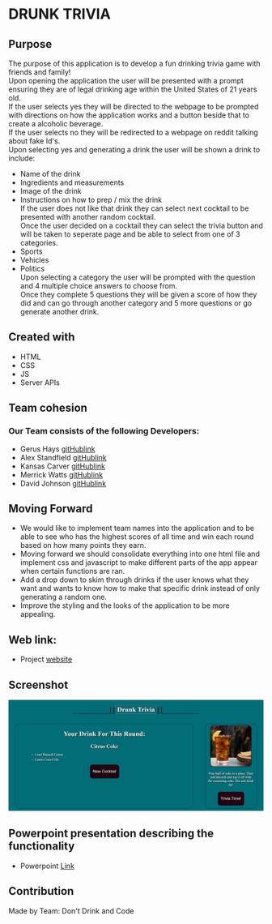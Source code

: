 # DRUNK TRIVIA
## Purpose
The purpose of this application is to develop a fun drinking trivia game with friends and family! </br>
Upon opening the application the user will be presented with a prompt ensuring they are of legal drinking age within the United States of 21 years old. </br>
If the user selects yes they will be directed to the webpage to be prompted with directions on how the application works and a button beside that to create a alcoholic beverage.</br>
If the user selects no they will be redirected to a webpage on reddit talking about fake Id's.</br>
Upon selecting yes and generating a drink the user will be shown a drink to include:
- Name of the drink
- Ingredients and measurements
- Image of the drink
- Instructions on how to prep / mix the drink </br>
If the user does not like that drink they can select next cocktail to be presented with another random cocktail.</br>
Once the user decided on a cocktail they can select the trivia button and will be taken to seperate page and be able to select from one of 3 categories. </br>
- Sports
- Vehicles
- Politics </br>
Upon selecting a category the user will be prompted with the question and 4 multiple choice answers to choose from. </br>
Once they complete 5 questions they will be given a score of how they did and can go through another category and 5 more questions or go generate another drink. </br>

## Created with 
* HTML
* CSS
* JS
* Server APIs

## Team cohesion
### Our Team consists of the following Developers:
- Gerus Hays [gitHublink](https://github.com/GerusHays)
- Alex Standfield [gitHublink](https://github.com/AlexStandfield)
- Kansas Carver [gitHublink](https://github.com/khcarver1)
- Merrick Watts [gitHublink](https://github.com/merrickwatts)
- David Johnson [gitHublink](https://github.com/GodofLuck00)

## Moving Forward
- We would like to implement team names into the application and to be able to see who has the highest scores of all time and win each round based on how many points they earn.
- Moving forward we should consolidate everything into one html file and implement css and javascript to make different parts of the app appear when certain functions are ran.
- Add a drop down to skim through drinks if the user knows what they want and wants to know how to make that specific drink instead of only generating a random one.
- Improve the styling and the looks of the application to be more appealing. 

## Web link:
- Project [website](https://gerushays.github.io/Drunk-Trivia/)

## Screenshot
![Drunk-Trivia-screenshot](./assets/images/Drunk-Trivia-Screenshot.PNG)

## Powerpoint presentation describing the functionality
- Powerpoint [Link](https://docs.google.com/presentation/d/1-vZhp8ny7cAzyYAQ26ZL42vkJ87YG0jq/edit?usp=sharing&ouid=112282532490369923408&rtpof=true&sd=true)

## Contribution
Made by Team: Don't Drink and Code
